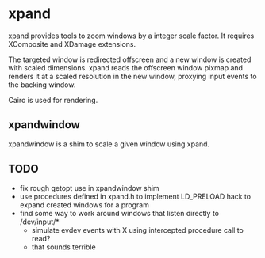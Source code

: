 xpand
=====

xpand provides tools to zoom windows by a integer scale factor. It requires
XComposite and XDamage extensions.

The targeted window is redirected offscreen and a new window is created with
scaled dimensions. xpand reads the offscreen window pixmap and renders it at a
scaled resolution in the new window, proxying input events to the backing
window.

Cairo is used for rendering.

xpandwindow
-----------

xpandwindow is a shim to scale a given window using xpand.

TODO
----

- fix rough getopt use in xpandwindow shim
- use procedures defined in xpand.h to implement LD_PRELOAD hack to expand
  created windows for a program
- find some way to work around windows that listen directly to /dev/input/*
    - simulate evdev events with X using intercepted procedure call to read?
    - that sounds terrible
